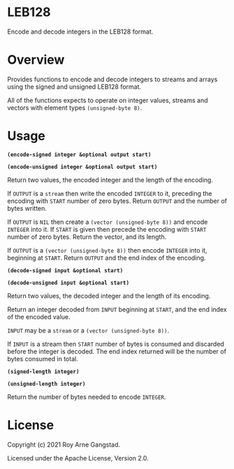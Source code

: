 # LEB128

Encode and decode integers in the LEB128 format.

# Overview

Provides functions to encode and decode integers to streams and arrays
using the signed and unsigned LEB128 format.

All of the functions expects to operate on integer values, streams and
vectors with element types `(unsigned-byte 8)`.

# Usage

**`(encode-signed integer &optional output start)`**

**`(encode-unsigned integer &optional output start)`**

Return two values, the encoded integer and the length of the encoding.

If `OUTPUT` is a `stream` then write the encoded `INTEGER` to it, preceding
the encoding with `START` number of zero bytes. Return `OUTPUT` and the
number of bytes written.

If `OUTPUT` is `NIL` then create a `(vector (unsigned-byte 8))` and encode
`INTEGER` into it. If `START` is given then precede the encoding with
`START` number of zero bytes. Return the vector, and its length.

If `OUTPUT` is a `(vector (unsigned-byte 8))` then encode `INTEGER` into it,
beginning at `START`. Return `OUTPUT` and the end index of the encoding.


**`(decode-signed input &optional start)`**

**`(decode-unsigned input &optional start)`**

Return two values, the decoded integer and the length of its encoding.

Return an integer decoded from `INPUT` beginning at `START`,
and the end index of the encoded value.

`INPUT` may be a `stream` or a `(vector (unsigned-byte 8))`.

If `INPUT` is a stream then `START` number of bytes is consumed and
discarded before the integer is decoded. The end index returned will
be the number of bytes consumed in total.


**`(signed-length integer)`**

**`(unsigned-length integer)`**

Return the number of bytes needed to encode `INTEGER`.

# License

Copyright (c) 2021 Roy Arne Gangstad.

Licensed under the  Apache License, Version 2.0.
